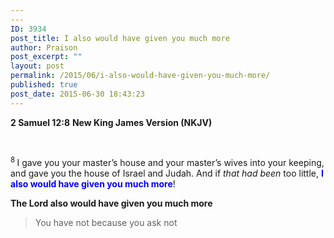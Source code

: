 ```yaml
---
---
ID: 3934
post_title: I also would have given you much more
author: Praison
post_excerpt: ""
layout: post
permalink: /2015/06/i-also-would-have-given-you-much-more/
published: true
post_date: 2015-06-30 18:43:23
---
```

<div class="version-NKJV result-text-style-normal text-html "><strong>2 Samuel 12:8</strong>
<strong> New King James Version (NKJV)</strong></div>
<div class="version-NKJV result-text-style-normal text-html ">

&nbsp;

<span id="en-NKJV-8295" class="text 2Sam-12-8"><sup class="versenum">8 </sup>I gave you your master’s house and your master’s wives into your keeping, and gave you the house of Israel and Judah. And if <i>that had been</i> too little, <span style="color: #0000ff;"><strong>I also would have given you much more</strong></span>!</span>

<strong>The Lord also would have given you much more</strong>
<blockquote>You have not because you ask not</blockquote>
&nbsp;

</div>